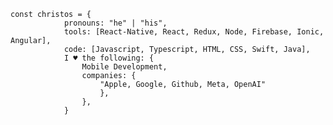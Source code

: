 
    
    const christos = {
                pronouns: "he" | "his",
                tools: [React-Native, React, Redux, Node, Firebase, Ionic, Angular],
                code: [Javascript, Typescript, HTML, CSS, Swift, Java],
                I ♥️ the following: {
                    Mobile Development,
    		        companies: {
    		        	"Apple, Google, Github, Meta, OpenAI"
    	             	},
                	},
                }
  


